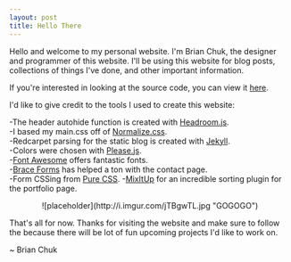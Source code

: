 ```yaml
---
layout: post
title: Hello There
---
```


Hello and welcome to my personal website. I'm Brian Chuk, the designer and programmer of this website. I'll be using this website for blog posts, collections of things I've done, and other important information.

If you're interested in looking at the source code, you can view it [here](https://github.com/devChuk/devchuk.github.io).

I'd like to give credit to the tools I used to create this website:

-The header autohide function is created with [Headroom.js](http://wicky.nillia.ms/headroom.js/).<br>
-I based my main.css off of [Normalize.css](http://necolas.github.io/normalize.css/).<br>
-Redcarpet parsing for the static blog is created with [Jekyll](http://jekyllrb.com/).<br>
-Colors were chosen with [Please.js](http://www.checkman.io/please).<br>
-[Font Awesome](http://fortawesome.github.io/Font-Awesome/) offers fantastic fonts.<br>
-[Brace Forms](http://forms.brace.io/) has helped a ton with the contact page.<br>
-Form CSSing from [Pure CSS](http://purecss.io/forms/).
-[MixItUp](https://mixitup.kunkalabs.com/) for an incredible sorting plugin for the portfolio page.<br>

<!---excerpt-->

<center>![placeholder](http://i.imgur.com/jTBgwTL.jpg "GOGOGO")</center>

That's all for now. Thanks for visiting the website and make sure to follow the because there will be lot of fun upcoming projects I'd like to work on.

~ Brian Chuk